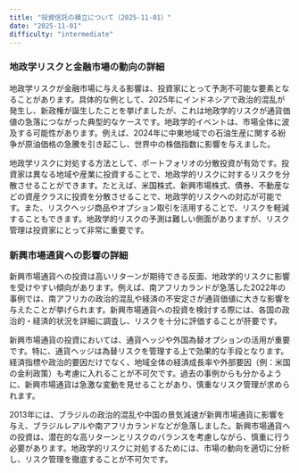 ```yaml
---
title: "投資信託の積立について（2025-11-01）"
date: "2025-11-01"
difficulty: "intermediate"
---
```


### 地政学リスクと金融市場の動向の詳細

地政学リスクが金融市場に与える影響は、投資家にとって予測不可能な要素となることがあります。具体的な例として、2025年にインドネシアで政治的混乱が発生し、新政権が誕生したことを挙げましたが、これは地政学的リスクが通貨価値の急落につながった典型的なケースです。地政学的イベントは、市場全体に波及する可能性があります。例えば、2024年に中東地域での石油生産に関する紛争が原油価格の急騰を引き起こし、世界中の株価指数に影響を与えました。

地政学リスクに対処する方法として、ポートフォリオの分散投資が有効です。投資家は異なる地域や産業に投資することで、地政学的リスクに対するリスクを分散させることができます。たとえば、米国株式、新興市場株式、債券、不動産などの資産クラスに投資を分散させることで、地政学的リスクへの対応が可能です。また、リスクヘッジ商品やオプション取引を活用することで、リスクを軽減することもできます。地政学的リスクの予測は難しい側面がありますが、リスク管理は投資家にとって非常に重要です。

### 新興市場通貨への影響の詳細

新興市場通貨への投資は高いリターンが期待できる反面、地政学的リスクに影響を受けやすい傾向があります。例えば、南アフリカランドが急落した2022年の事例では、南アフリカの政治的混乱や経済の不安定さが通貨価値に大きな影響を与えたことが挙げられます。新興市場通貨への投資を検討する際には、各国の政治的・経済的状況を詳細に調査し、リスクを十分に評価することが肝要です。

新興市場通貨の投資においては、通貨ヘッジや外国為替オプションの活用が重要です。特に、通貨ヘッジは為替リスクを管理する上で効果的な手段となります。経済指標や政治的要因だけでなく、地域全体の経済成長率や外部要因（例：米国の金利政策）も考慮に入れることが不可欠です。過去の事例からも分かるように、新興市場通貨は急激な変動を見せることがあり、慎重なリスク管理が求められます。

2013年には、ブラジルの政治的混乱や中国の景気減速が新興市場通貨に影響を与え、ブラジルレアルや南アフリカランドなどが急落しました。新興市場通貨への投資は、潜在的な高リターンとリスクのバランスを考慮しながら、慎重に行う必要があります。地政学的リスクに対処するためには、市場の動向を適切に分析し、リスク管理を徹底することが不可欠です。
